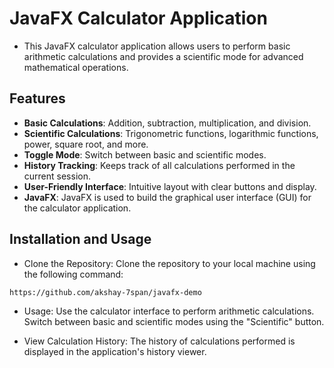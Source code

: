# JavaFX Calculator Application
- This JavaFX calculator application allows users to perform basic arithmetic calculations and provides a scientific mode for advanced mathematical operations.

## Features
- **Basic Calculations**: Addition, subtraction, multiplication, and division.
- **Scientific Calculations**: Trigonometric functions, logarithmic functions, power, square root, and more.
- **Toggle Mode**: Switch between basic and scientific modes.
- **History Tracking**: Keeps track of all calculations performed in the current session.
- **User-Friendly Interface**: Intuitive layout with clear buttons and display.
- **JavaFX**: JavaFX is used to build the graphical user interface (GUI) for the calculator application.
## Installation and Usage
- Clone the Repository: Clone the repository to your local machine using the following command:


```https://github.com/akshay-7span/javafx-demo```

- Usage: Use the calculator interface to perform arithmetic calculations. Switch between basic and scientific modes using the "Scientific" button.

- View Calculation History: The history of calculations performed is displayed in the application's history viewer.